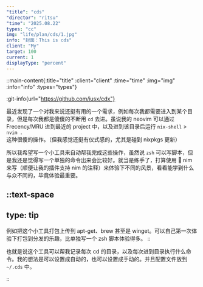 ```yaml
---
"title": "cds"
"director": "ritsu"
"time": "2025.08.22"
types: "cc"
img: "life/plan/cds/1.jpg"
info: "封面：This is cds"
client: "My"
target: 100
current: 1
displayType: "percent"
---
```


::main-content{:title="title" :client="client" :time="time" :img="img" :info="info" :types="types"}

:git-info{url="https://github.com/iusx/cdx"}

最近发现了一个对我来说还挺有用的一个需求，例如每次我都需要进入到某个目录，但是每次我都是傻傻的不断用 `cd` 去进。虽说我的 neovim 可以通过 Frecency/MRU 进到最近的 project 中，以及进到该目录后运行 `nix-shell` > `nvim .` 这种很傻的操作。（但我感觉还挺有仪式感的，尤其是碰到 nixpkgs 更新）

所以我希望写一个小工具来自动帮我完成这些操作，虽然说 `zsh` 可以写脚本，但是我还是觉得写一个单独的命令出来会比较好。就当是练手了，打算使用 👑 nim 来写（顺便让我的插件支持 nim 的注释）来体验下不同的风景，看看能学到什么与众不同的，毕竟体验最重要。


::text-space
---
type: tip
---
例如把这个小工具打包上传到 apt-get、brew 甚至是 winget。可以自己第一次体验下打包到分发的乐趣，比单独写一个 zsh 脚本体验得多。
::

也就是说这个工具可以帮我记录每次 cd 的目录，以及每次进到目录执行什么命令。我的想法是可以设置成自动的，也可以设置成手动的。并且配置文件放到 `~/.cds` 中。

::

